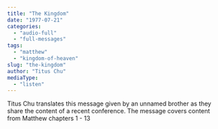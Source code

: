 ```yaml
---
title: "The Kingdom"
date: "1977-07-21"
categories: 
  - "audio-full"
  - "full-messages"
tags: 
  - "matthew"
  - "kingdom-of-heaven"
slug: "the-kingdom"
author: "Titus Chu"
mediaType: 
  - "listen"
---
```


Titus Chu translates this message given by an unnamed brother as they share the content of a recent conference. The message covers content from Matthew chapters 1 - 13

